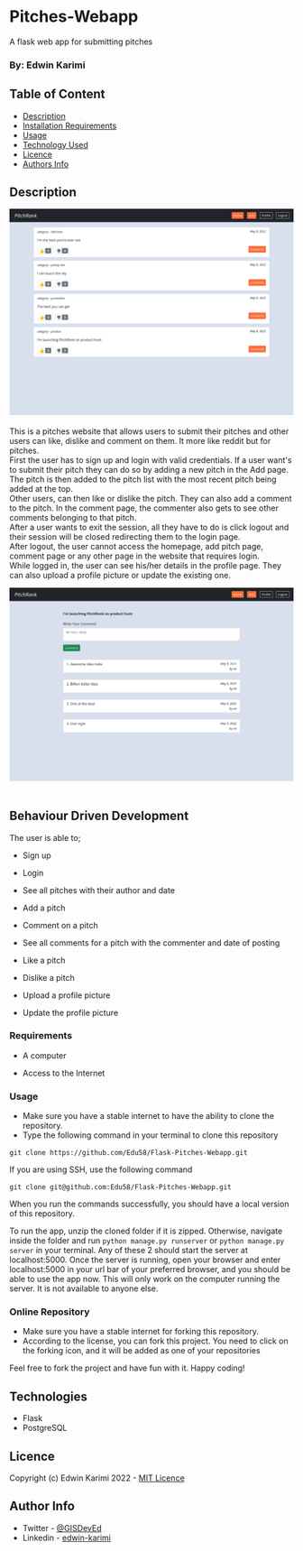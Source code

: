 # Pitches-Webapp

A flask web app for submitting pitches

### By: Edwin Karimi

## Table of Content

- [Description](#description)
- [Installation Requirements](#requirements)
- [Usage](#usage)
- [Technology Used](#technologies)
- [Licence](#licence)
- [Authors Info](#author-info)

## Description

![Home](app/static/screenshots/p-home.png)
<br>
<br>
This is a pitches website that allows users to submit their pitches and other users can like, dislike and comment on
them. It more like reddit but for pitches. <br>
First the user has to sign up and login with valid credentials. If a user want's to submit their pitch they can do so by
adding a new pitch in the Add page. The pitch is then added to the pitch list with the most recent pitch being added at
the top. <br> Other users, can then like or dislike the pitch. They can also add a comment to the pitch. In the comment
page, the commenter also gets to see other comments belonging to that pitch. <br>
After a user wants to exit the session, all they have to do is click logout and their session will be closed redirecting
them to the login page.<br>
After logout, the user cannot access the homepage, add pitch page, comment page or any other page in the website that
requires login.<br>
While logged in, the user can see his/her details in the profile page. They can also upload a profile picture or update
the existing one.

![Home](app/static/screenshots/p-comment.png)
<br>
<br>

## Behaviour Driven Development

The user is able to;

- Sign up

- Login

- See all pitches with their author and date
- Add a pitch
- Comment on a pitch
- See all comments for a pitch with the commenter and date of posting
- Like a pitch
- Dislike a pitch
- Upload a profile picture
- Update the profile picture

### Requirements

- A computer

- Access to the Internet

### Usage

- Make sure you have a stable internet to have the ability to clone the repository.
- Type the following command in your terminal to clone this repository

```
git clone https://github.com/Edu58/Flask-Pitches-Webapp.git
```

If you are using SSH, use the following command

```
git clone git@github.com:Edu58/Flask-Pitches-Webapp.git
```

When you run the commands successfully, you should have a local version of this repository.

To run the app, unzip the cloned folder if it is zipped. Otherwise, navigate inside the folder and
run ```python manage.py runserver``` or ```python manage.py server``` in your terminal. Any of these 2 should start the
server at
localhost:5000. Once the server is running, open your browser and enter localhost:5000 in your url bar of your
preferred browser, and you should be able to use the app now. This will only work on the computer running the server. It
is not available to anyone else.

### Online Repository

- Make sure you have a stable internet for forking this repository.
- According to the license, you can fork this project. You need to click on the forking icon, and it will be added as
  one
  of your repositories

Feel free to fork the project and have fun with it. Happy coding!

## Technologies

- Flask
- PostgreSQL

## Licence

Copyright (c) Edwin Karimi 2022 - [MIT Licence](LICENSE)

## Author Info

- Twitter - [@GISDevEd](https://twitter.com/GISDevEd)
- Linkedin - [edwin-karimi](https://www.linkedin.com/in/edwin-karimi/)
